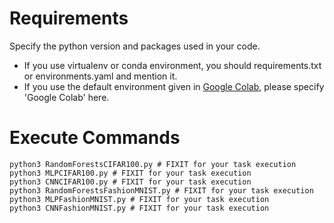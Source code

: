 # Requirements

Specify the python version and packages used in your code. 

- If you use virtualenv or conda environment, you should requirements.txt or environments.yaml and mention it.
- If you use the default environment given in [Google Colab](https://colab.research.google.com/), please specify 'Google Colab' here.

# Execute Commands

```
python3 RandomForestsCIFAR100.py # FIXIT for your task execution
python3 MLPCIFAR100.py # FIXIT for your task execution
python3 CNNCIFAR100.py # FIXIT for your task execution
python3 RandomForestsFashionMNIST.py # FIXIT for your task execution
python3 MLPFashionMNIST.py # FIXIT for your task execution
python3 CNNFashionMNIST.py # FIXIT for your task execution
```
